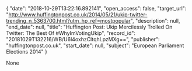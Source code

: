 {
  "date": "2018-10-29T13:22:16.892141", 
  "open_access": false, 
  "target_url": "http://www.huffingtonpost.co.uk/2014/05/21/ukip-twitter-trending_n_5363700.html?utm_hp_ref=mostpopular", 
  "description": null, 
  "end_date": null, 
  "title": "Huffington Post: Ukip Mercilessly Trolled On Twitter: The Best Of #WhyImVotingUkip", 
  "record_id": "20181029T132216/WB/U6l4oxhzCltqhLpzMXg==", 
  "publisher": "huffingtonpost.co.uk", 
  "start_date": null, 
  "subject": "European Parliament Elections 2014"
}

None